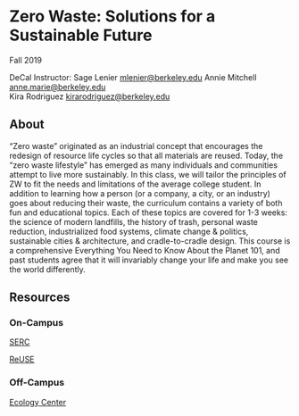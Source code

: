 # **Zero Waste: Solutions for a Sustainable Future**
Fall 2019 

DeCal Instructor: Sage Lenier             mlenier@berkeley.edu
Annie Mitchell						                anne.marie@berkeley.edu  
Kira Rodriguez					          	      kirarodriguez@berkeley.edu

## About
“Zero waste” originated as an industrial concept that encourages the redesign of resource life cycles so that all materials are reused. Today, the “zero waste lifestyle” has emerged as many individuals and communities attempt to live more sustainably. In this class, we will tailor the principles of ZW to fit the needs and limitations of the average college student. In addition to learning how a person (or a company, a city, or an industry) goes about reducing their waste, the curriculum contains a variety of both fun and educational topics. Each of these topics are covered for 1-3 weeks: the science of modern landfills, the history of trash, personal waste reduction, industrialized food systems, climate change & politics, sustainable cities & architecture, and cradle-to-cradle design. This course is a comprehensive Everything You Need to Know About the Planet 101, and past students agree that it will invariably change your life and make you see the world differently.





## Resources
### **On-Campus**
[SERC](https://serc.berkeley.edu/)

[ReUSE](https://reuse.berkeley.edu/)

### **Off-Campus**
[Ecology Center](https://ecologycenter.org/)
